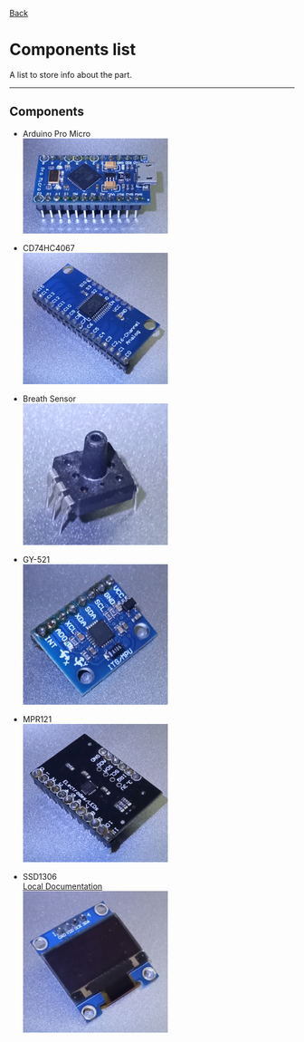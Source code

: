 [Back](../README.md)
# Components list

A list to store info about the part.

---

## Components

- Arduino Pro Micro  
![Arduino Pro Micro](/ComponentsList/ArduinoProMicro.png)

- CD74HC4067  
![](/ComponentsList/CD74HC4067.png)

- Breath Sensor  
![](/ComponentsList/BreathSensor.png)

- GY-521  
![](/ComponentsList/GY-521.png)

- MPR121  
![](/ComponentsList/MPR121.png)

- SSD1306  
[Local Documentation](/ComponentsList/SSD1306/SSD1306.md)  
![](/ComponentsList/SSD1306/SSD1306.png)